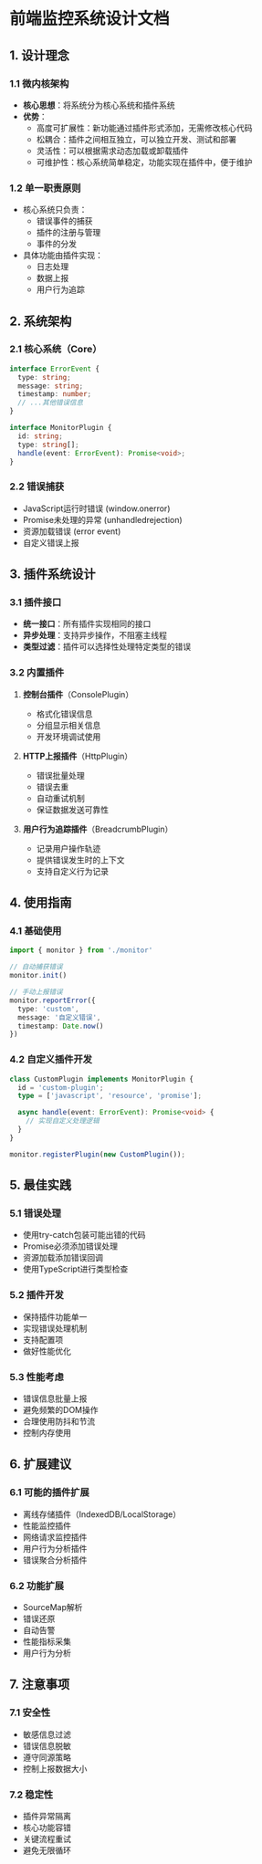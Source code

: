 # 前端监控系统设计文档

## 1. 设计理念

### 1.1 微内核架构

- **核心思想**：将系统分为核心系统和插件系统
- **优势**：
  - 高度可扩展性：新功能通过插件形式添加，无需修改核心代码
  - 松耦合：插件之间相互独立，可以独立开发、测试和部署
  - 灵活性：可以根据需求动态加载或卸载插件
  - 可维护性：核心系统简单稳定，功能实现在插件中，便于维护

### 1.2 单一职责原则

- 核心系统只负责：
  - 错误事件的捕获
  - 插件的注册与管理
  - 事件的分发
- 具体功能由插件实现：
  - 日志处理
  - 数据上报
  - 用户行为追踪

## 2. 系统架构

### 2.1 核心系统（Core）

```typescript
interface ErrorEvent {
  type: string;
  message: string;
  timestamp: number;
  // ...其他错误信息
}

interface MonitorPlugin {
  id: string;
  type: string[];
  handle(event: ErrorEvent): Promise<void>;
}
```

### 2.2 错误捕获

- JavaScript运行时错误 (window.onerror)
- Promise未处理的异常 (unhandledrejection)
- 资源加载错误 (error event)
- 自定义错误上报

## 3. 插件系统设计

### 3.1 插件接口

- **统一接口**：所有插件实现相同的接口
- **异步处理**：支持异步操作，不阻塞主线程
- **类型过滤**：插件可以选择性处理特定类型的错误

### 3.2 内置插件

1. **控制台插件**（ConsolePlugin）

   - 格式化错误信息
   - 分组显示相关信息
   - 开发环境调试使用

2. **HTTP上报插件**（HttpPlugin）

   - 错误批量处理
   - 错误去重
   - 自动重试机制
   - 保证数据发送可靠性

3. **用户行为追踪插件**（BreadcrumbPlugin）
   - 记录用户操作轨迹
   - 提供错误发生时的上下文
   - 支持自定义行为记录

## 4. 使用指南

### 4.1 基础使用

```typescript
import { monitor } from './monitor'

// 自动捕获错误
monitor.init()

// 手动上报错误
monitor.reportError({
  type: 'custom',
  message: '自定义错误',
  timestamp: Date.now()
})
```

### 4.2 自定义插件开发

```typescript
class CustomPlugin implements MonitorPlugin {
  id = 'custom-plugin';
  type = ['javascript', 'resource', 'promise'];

  async handle(event: ErrorEvent): Promise<void> {
    // 实现自定义处理逻辑
  }
}

monitor.registerPlugin(new CustomPlugin());
```

## 5. 最佳实践

### 5.1 错误处理

- 使用try-catch包装可能出错的代码
- Promise必须添加错误处理
- 资源加载添加错误回调
- 使用TypeScript进行类型检查

### 5.2 插件开发

- 保持插件功能单一
- 实现错误处理机制
- 支持配置项
- 做好性能优化

### 5.3 性能考虑

- 错误信息批量上报
- 避免频繁的DOM操作
- 合理使用防抖和节流
- 控制内存使用

## 6. 扩展建议

### 6.1 可能的插件扩展

- 离线存储插件（IndexedDB/LocalStorage）
- 性能监控插件
- 网络请求监控插件
- 用户行为分析插件
- 错误聚合分析插件

### 6.2 功能扩展

- SourceMap解析
- 错误还原
- 自动告警
- 性能指标采集
- 用户行为分析

## 7. 注意事项

### 7.1 安全性

- 敏感信息过滤
- 错误信息脱敏
- 遵守同源策略
- 控制上报数据大小

### 7.2 稳定性

- 插件异常隔离
- 核心功能容错
- 关键流程重试
- 避免无限循环
